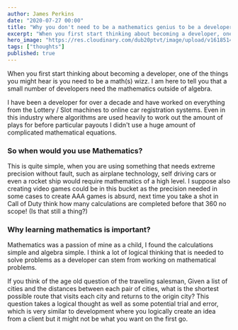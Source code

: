 ```yaml
---
author: James Perkins
date: "2020-07-27 00:00"
title: "Why you don't need to be a mathematics genius to be a developer."
excerpt: "When you first start thinking about becoming a developer, one of the things you might hear is you need to be a math(s) wizz. I am here to tell you that a small number of developers need the mathematics outside of algebra."
hero_image: "https://res.cloudinary.com/dub20ptvt/image/upload/v1618514460/fed59dedf02086f19ecbe26fc58dd850f72d974e-1066x600_y0wgwp.gif"
tags: ["thoughts"]
published: true
---
```


When you first start thinking about becoming a developer, one of the things you might hear is you need to be a math(s) wizz. I am here to tell you that a small number of developers need the mathematics outside of algebra.

I have been a developer for over a decade and have worked on everything from the Lottery / Slot machines to online car registration systems. Even in this industry where algorithms are used heavily to work out the amount of plays for before particular payouts I didn't use a huge amount of complicated mathematical equations.

### So when would you use Mathematics?

This is quite simple, when you are using something that needs extreme precision without fault, such as airplane technology, self driving cars or even a rocket ship would require mathematics of a high level.
I suppose also creating video games could be in this bucket as the precision needed in some cases to create AAA games is absurd, next time you take a shot in Call of Duty think how many calculations are completed before that 360 no scope! (Is that still a thing?)

### Why learning mathematics is important?

Mathematics was a passion of mine as a child, I found the calculations simple and algebra simple. I think a lot of logical thinking that is needed to solve problems as a developer can stem from working on mathematical problems.

If you think of the age old question of the traveling salesman, Given a list of cities and the distances between each pair of cities, what is the shortest possible route that visits each city and returns to the origin city? This question takes a logical thought as well as some potential trial and error, which is very similar to development where you logically create an idea from a client but it might not be what you want on the first go.
